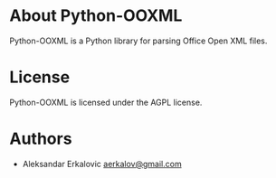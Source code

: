 About Python-OOXML
==================

Python-OOXML is a Python library for parsing Office Open XML files.

License
=======

Python-OOXML is licensed under the AGPL license.


Authors
=======
* Aleksandar Erkalovic <aerkalov@gmail.com>
